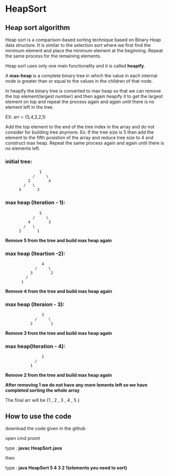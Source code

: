 # HeapSort
 
## Heap sort algorithm
 
Heap sort is a comparison-based sorting technique based on Binary Heap data structure.
It is similar to the selection sort where we first find the minimum element and place the minimum element at the beginning.
Repeat the same process for the remaining elements.

Heap sort uses only one main functionality and it is called **heapify**.

A **max-heap** is a complete binary tree in which the value in each internal node is greater than or equal to the values in the children of that node.
 
In heapify the binary tree is converted to max heap so that we can remove the top element(largest number) and then again heapify it to get the largest element on top
and repeat the process again and again until there is no element left in the tree.

EX: arr = {5,4,3,2,1}

Add the top element to the end of the tree index in the array and do not consider for building tree anymore.
Ex:
       If the tree size is 5 then add the element to the fifth posistion of the array and reduce tree size to 4 and construct max heap.
Repeat the same process again and again until there is no elements left.

### initial tree:
 
 ```
                1
             /     \
           2        4
         /   \    
       5       3 
 ```
 
 ### max heap (Iteration - 1):
 ```
                5
             /     \
           4        3
         /   \    
       2       1 
```
**Remove 5 from the tree and build max heap again**

### max heap (Iteartion -2):
```
                4
             /     \
           3        2
         /      
       1       
```
**Remove 4 from the tree and build max heap again**

### max heap (Iteraion - 3):
```
                3
             /     \
           2        1
```
**Remove 3 from the tree and build max heap again**

### max heap(Iteration - 4):
```
                2
             /     
           1       
```

**Remove 2 from the tree and build max heap again**

**After removing 1 we do not have any more lements left so we have completed sorting the whole array**

The final arr will be {1 , 2 , 3 , 4 , 5 }


## How to use the code

download the code given in the github

open cmd promt

type : **javac HeapSort.java**

then

type : **java HeapSort 5 4 3 2 1(elements you need to sort)**
